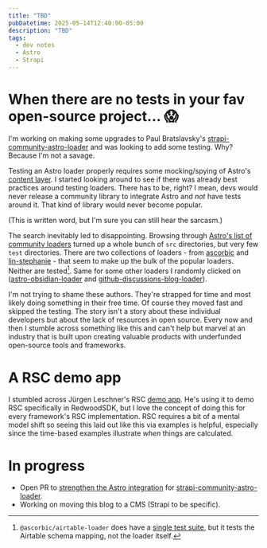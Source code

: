 ```yaml
---
title: "TBD"
pubDatetime: 2025-05-14T12:40:00-05:00
description: "TBD"
tags:
  - dev notes
  - Astro
  - Strapi
---
```

# When there are no tests in your fav open-source project... 😱

I'm working on making some upgrades to Paul Bratslavsky's [strapi-community-astro-loader] and was looking to add some testing. Why? Because I'm not a savage.

Testing an Astro loader properly requires some mocking/spying of Astro's [content layer]. I started looking around to see if there was already best practices around testing loaders.
There has to be, right? I mean, devs would never release a community library to integrate Astro and _not_ have tests around it. That kind of library would never become popular.

(This is  written word, but I'm sure you can still hear the sarcasm.)

The search inevitably led to disappointing. Browsing through [Astro's list of community loaders] turned up a whole bunch of `src` directories, but very few `test` directories.
There are two collections of loaders - from [ascorbic] and [lin-stephanie] - that seem to make up the bulk of the popular loaders. Neither are tested[^1].
Same for some other loaders I randomly clicked on ([astro-obsidian-loader] and [github-discussions-blog-loader]).

I'm not trying to shame these authors. They're strapped for time and most likely doing something in their free time. Of course they moved fast and skipped the testing.
The story isn't a story about these individual developers but about the lack of resources in open source. 
Every now and then I stumble across something like this and can't help but marvel at an industry that is built upon creating valuable products with underfunded open-source tools and frameworks.

# A RSC demo app
I stumbled across Jürgen Leschner's RSC [demo app]. He's using it to demo RSC specifically in RedwoodSDK, but I love the concept of doing this for every framework's RSC implementation.
RSC requires a bit of a mental model shift so seeing this laid out like this via examples is helpful, especially since the time-based examples illustrate _when_ things are calculated.

# In progress
- Open PR to [strengthen the Astro integration] for [strapi-community-astro-loader].
- Working on moving this blog to a CMS (Strapi to be specific).

[^1]: `@ascorbic/airtable-loader` does have a [single test suite], but it tests the Airtable schema mapping, not the loader itself.

[strengthen the Astro integration]: https://github.com/PaulBratslavsky/strapi-community-astro-loader/pull/15
[strapi-community-astro-loader]: https://github.com/PaulBratslavsky/strapi-community-astro-loader
[content layer]: https://web.archive.org/web/20250329191522/https://astro.build/blog/content-layer-deep-dive/
[Astro's list of community loaders]: https://astro.build/integrations/?categories%5B%5D=loaders
[ascorbic]: https://github.com/ascorbic/astro-loaders
[lin-stephanie]: https://github.com/lin-stephanie/astro-loaders
[single test suite]: https://github.com/ascorbic/astro-loaders/blob/bb8aed2fd41632b9d304e3504f61f303d1be448b/packages/airtable/test/schema.test.ts
[github-discussions-blog-loader]: https://github.com/mattbrailsford/github-discussions-blog-loader
[astro-obsidian-loader]: https://github.com/aitorllj93/astro-loader-obsidian
[demo app]: https://redwood-minimal-rsc.jldec.workers.dev
